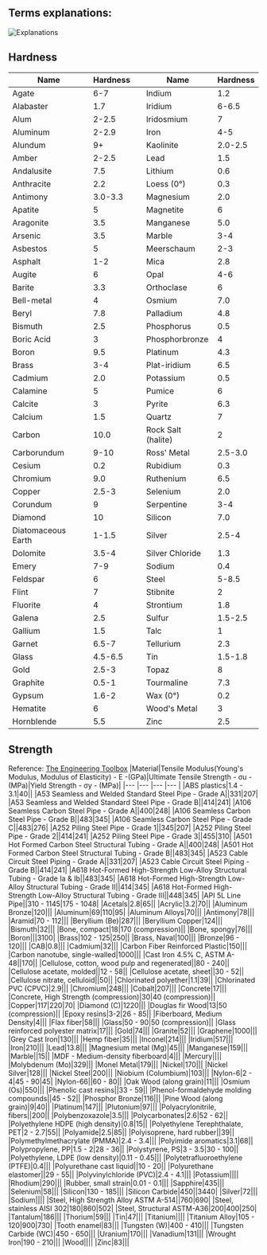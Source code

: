## Terms explanations:
![Explanations](https://www.polymersolutions.com/blog/wp-content/uploads/2015/09/Tough-Strong-Hard-Infographic.png)
## Hardness
|Name|Hardness||Name|Hardness|
|--- |--- |--- |--- |--- |
|Agate|6-7||Indium|1.2|
|Alabaster|1.7||Iridium|6-6.5|
|Alum|2-2.5||Iridosmium|7|
|Aluminum|2-2.9||Iron|4-5|
|Alundum|9+||Kaolinite|2.0-2.5|
|Amber|2-2.5||Lead|1.5|
|Andalusite|7.5||Lithium|0.6|
|Anthracite|2.2||Loess (0°)|0.3|
|Antimony|3.0-3.3||Magnesium|2.0|
|Apatite|5||Magnetite|6|
|Aragonite|3.5||Manganese|5.0|
|Arsenic|3.5||Marble|3-4|
|Asbestos|5||Meerschaum|2-3|
|Asphalt|1-2||Mica|2.8|
|Augite|6||Opal|4-6|
|Barite|3.3||Orthoclase|6|
|Bell-metal|4||Osmium|7.0|
|Beryl|7.8||Palladium|4.8|
|Bismuth|2.5||Phosphorus|0.5|
|Boric Acid|3||Phosphorbronze|4|
|Boron|9.5||Platinum|4.3|
|Brass|3-4||Plat-iridium|6.5|
|Cadmium|2.0||Potassium|0.5|
|Calamine|5||Pumice|6|
|Calcite|3||Pyrite|6.3|
|Calcium|1.5||Quartz|7|
|Carbon|10.0||Rock Salt (halite)|2|
|Carborundum|9-10||Ross' Metal|2.5-3.0|
|Cesium|0.2||Rubidium|0.3|
|Chromium|9.0||Ruthenium|6.5|
|Copper|2.5-3||Selenium|2.0|
|Corundum|9||Serpentine|3-4|
|Diamond|10||Silicon|7.0|
|Diatomaceous Earth|1-1.5||Silver|2.5-4|
|Dolomite|3.5-4||Silver Chloride|1.3|
|Emery|7-9||Sodium|0.4|
|Feldspar|6||Steel|5-8.5|
|Flint|7||Stibnite|2|
|Fluorite|4||Strontium|1.8|
|Galena|2.5||Sulfur|1.5-2.5|
|Gallium|1.5||Talc|1|
|Garnet|6.5-7||Tellurium|2.3|
|Glass|4.5-6.5||Tin|1.5-1.8|
|Gold|2.5-3||Topaz|8|
|Graphite|0.5-1||Tourmaline|7.3|
|Gypsum|1.6-2||Wax (0°)|0.2|
|Hematite|6||Wood's Metal|3|
|Hornblende|5.5||Zinc|2.5|

## Strength
Reference: [The Engineering Toolbox](https://www.engineeringtoolbox.com/young-modulus-d_417.html)
|Material|Tensile Modulus(Young's Modulus, Modulus of Elasticity) - E -(GPa)|Ultimate Tensile Strength - σu - (MPa)|Yield Strength - σy - (MPa)|
|--- |--- |--- |--- |
|ABS plastics|1.4 - 3.1|40||
|A53 Seamless and Welded Standard Steel Pipe - Grade A||331|207|
|A53 Seamless and Welded Standard Steel Pipe - Grade B||414|241|
|A106 Seamless Carbon Steel Pipe - Grade A||400|248|
|A106 Seamless Carbon Steel Pipe - Grade B||483|345|
|A106 Seamless Carbon Steel Pipe - Grade C||483|276|
|A252 Piling Steel Pipe - Grade 1||345|207|
|A252 Piling Steel Pipe - Grade 2||414|241|
|A252 Piling Steel Pipe - Grade 3||455|310|
|A501 Hot Formed Carbon Steel Structural Tubing - Grade A||400|248|
|A501 Hot Formed Carbon Steel Structural Tubing - Grade B||483|345|
|A523 Cable Circuit Steel Piping - Grade A||331|207|
|A523 Cable Circuit Steel Piping - Grade B||414|241|
|A618 Hot-Formed High-Strength Low-Alloy Structural Tubing - Grade Ia & Ib||483|345|
|A618 Hot-Formed High-Strength Low-Alloy Structural Tubing - Grade II||414|345|
|A618 Hot-Formed High-Strength Low-Alloy Structural Tubing - Grade III||448|345|
|API 5L Line Pipe||310 - 1145|175 - 1048|
|Acetals|2.8|65||
|Acrylic|3.2|70||
|Aluminum Bronze|120|||
|Aluminum|69|110|95|
|Aluminum Alloys|70|||
|Antimony|78|||
|Aramid|70 - 112|||
|Beryllium (Be)|287|||
|Beryllium Copper|124|||
|Bismuth|32|||
|Bone, compact|18|170 (compression)||
|Bone, spongy|76|||
|Boron|||3100|
|Brass|102 - 125|250||
|Brass, Naval|100|||
|Bronze|96 - 120|||
|CAB|0.8|||
|Cadmium|32|||
|Carbon Fiber Reinforced Plastic|150|||
|Carbon nanotube, single-walled|1000|||
|Cast Iron 4.5% C, ASTM A-48||170||
|Cellulose,  cotton, wood pulp and regenerated||80 - 240||
|Cellulose acetate, molded||12 - 58||
|Cellulose acetate, sheet||30 - 52||
|Cellulose nitrate, celluloid||50||
|Chlorinated polyether|1.1|39||
|Chlorinated PVC (CPVC)|2.9|||
|Chromium|248|||
|Cobalt|207|||
|Concrete|17|||
|Concrete, High Strength (compression)|30|40 (compression)||
|Copper|117|220|70|
|Diamond (C)|1220|||
|Douglas fir Wood|13|50 (compression)||
|Epoxy resins|3-2|26 - 85||
|Fiberboard, Medium Density|4|||
|Flax fiber|58|||
|Glass|50 - 90|50 (compression)||
|Glass reinforced polyester matrix|17|||
|Gold|74|||
|Granite|52|||
|Graphene|1000|||
|Grey Cast Iron|130|||
|Hemp fiber|35|||
|Inconel|214|||
|Iridium|517|||
|Iron|210|||
|Lead|13.8|||
|Magnesium metal (Mg)|45|||
|Manganese|159|||
|Marble||15||
|MDF - Medium-density fiberboard|4|||
|Mercury||||
|Molybdenum (Mo)|329|||
|Monel Metal|179|||
|Nickel|170|||
|Nickel Silver|128|||
|Nickel Steel|200|||
|Niobium (Columbium)|103|||
|Nylon-6|2 - 4|45 - 90|45|
|Nylon-66||60 - 80||
|Oak Wood (along grain)|11|||
|Osmium (Os)|550|||
|Phenolic cast resins||33 - 59||
|Phenol-formaldehyde molding compounds||45 - 52||
|Phosphor Bronze|116|||
|Pine Wood (along grain)|9|40||
|Platinum|147|||
|Plutonium|97|||
|Polyacrylonitrile, fibers||200||
|Polybenzoxazole|3.5|||
|Polycarbonates|2.6|52 - 62||
|Polyethylene HDPE (high density)|0.8|15||
|Polyethylene Terephthalate, PET|2 - 2.7|55||
|Polyamide|2.5|85||
|Polyisoprene, hard rubber||39||
|Polymethylmethacrylate (PMMA)|2.4 - 3.4|||
|Polyimide aromatics|3.1|68||
|Polypropylene, PP|1.5 - 2|28 - 36||
|Polystyrene, PS|3 - 3.5|30 - 100||
|Polyethylene, LDPE (low density)|0.11 - 0.45|||
|Polytetrafluoroethylene (PTFE)|0.4|||
|Polyurethane cast liquid||10 - 20||
|Polyurethane elastomer||29  - 55||
|Polyvinylchloride (PVC)|2.4 - 4.1|||
|Potassium||||
|Rhodium|290|||
|Rubber, small strain|0.01 - 0.1|||
|Sapphire|435|||
|Selenium|58|||
|Silicon|130 - 185|||
|Silicon Carbide|450||3440|
|Silver|72|||
|Sodium||||
|Steel, High Strength Alloy ASTM A-514||760|690|
|Steel, stainless AISI 302|180|860|502|
|Steel, Structural ASTM-A36|200|400|250|
|Tantalum|186|||
|Thorium|59|||
|Tin|47|||
|Titanium||||
|Titanium Alloy|105 - 120|900|730|
|Tooth enamel|83|||
|Tungsten (W)|400 - 410|||
|Tungsten Carbide (WC)|450 - 650|||
|Uranium|170|||
|Vanadium|131|||
|Wrought Iron|190 - 210|||
|Wood||||
|Zinc|83|||